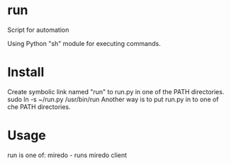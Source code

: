 run
===

Script for automation

Using Python "sh" module for executing commands.

Install
===
Create symbolic link named "run" to run.py in one of the PATH directories.
sudo ln -s ~/run.py /usr/bin/run
Another way is to put run.py in to one of che PATH directories.

Usage
===
run <command>
<command> is one of:
  miredo - runs miredo client
